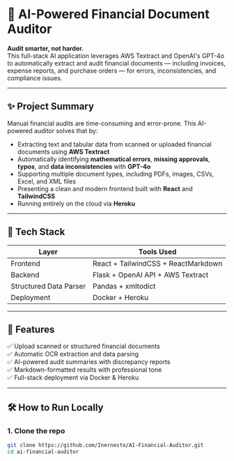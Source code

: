 # 🧾 AI-Powered Financial Document Auditor

**Audit smarter, not harder.**  
This full-stack AI application leverages AWS Textract and OpenAI's GPT-4o to automatically extract and audit financial documents — including invoices, expense reports, and purchase orders — for errors, inconsistencies, and compliance issues.

---

## ✨ Project Summary

Manual financial audits are time-consuming and error-prone. This AI-powered auditor solves that by:
- Extracting text and tabular data from scanned or uploaded financial documents using **AWS Textract**
- Automatically identifying **mathematical errors**, **missing approvals**, **typos**, and **data inconsistencies** with **GPT-4o**
- Supporting multiple document types, including PDFs, images, CSVs, Excel, and XML files
- Presenting a clean and modern frontend built with **React** and **TailwindCSS**
- Running entirely on the cloud via **Heroku**

---

## 📁 Tech Stack

| Layer       | Tools Used                              |
|-------------|------------------------------------------|
| Frontend    | React + TailwindCSS + ReactMarkdown      |
| Backend     | Flask + OpenAI API + AWS Textract        |
| Structured Data Parser | Pandas + xmltodict            |
| Deployment  | Docker + Heroku                          |

---

## 🚀 Features

✅ Upload scanned or structured financial documents  
✅ Automatic OCR extraction and data parsing  
✅ AI-powered audit summaries with discrepancy reports  
✅ Markdown-formatted results with professional tone  
✅ Full-stack deployment via Docker & Heroku

---

## 🛠️ How to Run Locally

### 1. Clone the repo
```bash
git clone https://github.com/Inernesto/AI-Financial-Auditor.git
cd ai-financial-auditor
